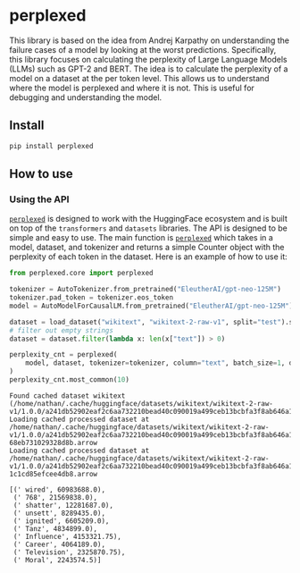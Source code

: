 perplexed
================

<!-- WARNING: THIS FILE WAS AUTOGENERATED! DO NOT EDIT! -->

This library is based on the idea from Andrej Karpathy on understanding
the failure cases of a model by looking at the worst predictions.
Specifically, this library focuses on calculating the perplexity of
Large Language Models (LLMs) such as GPT-2 and BERT. The idea is to
calculate the perplexity of a model on a dataset at the per token level.
This allows us to understand where the model is perplexed and where it
is not. This is useful for debugging and understanding the model.

## Install

``` sh
pip install perplexed
```

## How to use

### Using the API

[`perplexed`](https://ncoop57.github.io/perplexed/core.html#perplexed)
is designed to work with the HuggingFace ecosystem and is built on top
of the `transformers` and `datasets` libraries. The API is designed to
be simple and easy to use. The main function is
[`perplexed`](https://ncoop57.github.io/perplexed/core.html#perplexed)
which takes in a model, dataset, and tokenizer and returns a simple
Counter object with the perplexity of each token in the dataset. Here is
an example of how to use it:

``` python
from perplexed.core import perplexed

tokenizer = AutoTokenizer.from_pretrained("EleutherAI/gpt-neo-125M")
tokenizer.pad_token = tokenizer.eos_token
model = AutoModelForCausalLM.from_pretrained("EleutherAI/gpt-neo-125M")

dataset = load_dataset("wikitext", "wikitext-2-raw-v1", split="test").select(range(100))
# filter out empty strings
dataset = dataset.filter(lambda x: len(x["text"]) > 0)

perplexity_cnt = perplexed(
    model, dataset, tokenizer=tokenizer, column="text", batch_size=1, device="cpu"
)
perplexity_cnt.most_common(10)
```

    Found cached dataset wikitext (/home/nathan/.cache/huggingface/datasets/wikitext/wikitext-2-raw-v1/1.0.0/a241db52902eaf2c6aa732210bead40c090019a499ceb13bcbfa3f8ab646a126)
    Loading cached processed dataset at /home/nathan/.cache/huggingface/datasets/wikitext/wikitext-2-raw-v1/1.0.0/a241db52902eaf2c6aa732210bead40c090019a499ceb13bcbfa3f8ab646a126/cache-68eb731029328d8b.arrow
    Loading cached processed dataset at /home/nathan/.cache/huggingface/datasets/wikitext/wikitext-2-raw-v1/1.0.0/a241db52902eaf2c6aa732210bead40c090019a499ceb13bcbfa3f8ab646a126/cache-1c1cd85efcee4db8.arrow

    [(' wired', 60983688.0),
     (' 768', 21569838.0),
     (' shatter', 12281687.0),
     (' unsett', 8289435.0),
     (' ignited', 6605209.0),
     (' Tanz', 4834899.0),
     (' Influence', 4153321.75),
     (' Career', 4064189.0),
     (' Television', 2325870.75),
     (' Moral', 2243574.5)]
